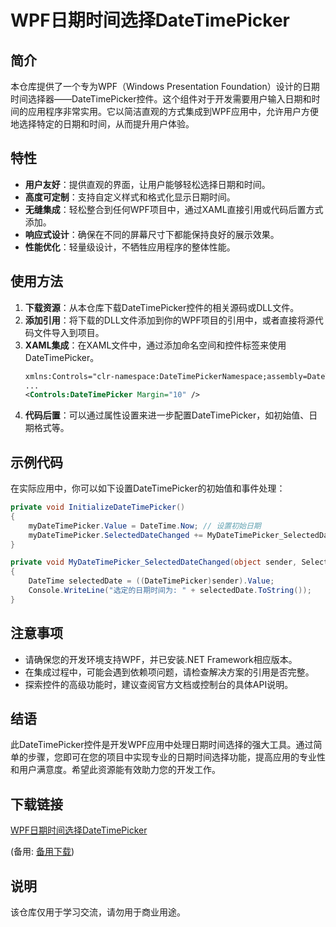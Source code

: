 # WPF日期时间选择DateTimePicker

## 简介
本仓库提供了一个专为WPF（Windows Presentation Foundation）设计的日期时间选择器——DateTimePicker控件。这个组件对于开发需要用户输入日期和时间的应用程序非常实用。它以简洁直观的方式集成到WPF应用中，允许用户方便地选择特定的日期和时间，从而提升用户体验。

## 特性
- **用户友好**：提供直观的界面，让用户能够轻松选择日期和时间。
- **高度可定制**：支持自定义样式和格式化显示日期时间。
- **无缝集成**：轻松整合到任何WPF项目中，通过XAML直接引用或代码后置方式添加。
- **响应式设计**：确保在不同的屏幕尺寸下都能保持良好的展示效果。
- **性能优化**：轻量级设计，不牺牲应用程序的整体性能。

## 使用方法
1. **下载资源**：从本仓库下载DateTimePicker控件的相关源码或DLL文件。
2. **添加引用**：将下载的DLL文件添加到你的WPF项目的引用中，或者直接将源代码文件导入到项目。
3. **XAML集成**：在XAML文件中，通过添加命名空间和控件标签来使用DateTimePicker。
   ```xml
   xmlns:Controls="clr-namespace:DateTimePickerNamespace;assembly=DateTimePickerAssembly"
   ...
   <Controls:DateTimePicker Margin="10" />
   ```
4. **代码后置**：可以通过属性设置来进一步配置DateTimePicker，如初始值、日期格式等。
   
## 示例代码
在实际应用中，你可以如下设置DateTimePicker的初始值和事件处理：
```csharp
private void InitializeDateTimePicker()
{
    myDateTimePicker.Value = DateTime.Now; // 设置初始日期
    myDateTimePicker.SelectedDateChanged += MyDateTimePicker_SelectedDateChanged;
}

private void MyDateTimePicker_SelectedDateChanged(object sender, SelectionChangedEventArgs e)
{
    DateTime selectedDate = ((DateTimePicker)sender).Value;
    Console.WriteLine("选定的日期时间为: " + selectedDate.ToString());
}
```

## 注意事项
- 请确保您的开发环境支持WPF，并已安装.NET Framework相应版本。
- 在集成过程中，可能会遇到依赖项问题，请检查解决方案的引用是否完整。
- 探索控件的高级功能时，建议查阅官方文档或控制台的具体API说明。

## 结语
此DateTimePicker控件是开发WPF应用中处理日期时间选择的强大工具。通过简单的步骤，您即可在您的项目中实现专业的日期时间选择功能，提高应用的专业性和用户满意度。希望此资源能有效助力您的开发工作。

## 下载链接
[WPF日期时间选择DateTimePicker](https://pan.quark.cn/s/5a99c1dfd133) 

(备用: [备用下载](https://pan.baidu.com/s/1VngVYil5GHM6Wd79zx1gqQ?pwd=1234))

## 说明

该仓库仅用于学习交流，请勿用于商业用途。
